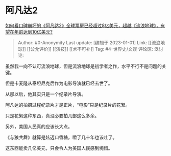 # 阿凡达2
[如何看口碑崩坏的《阿凡达2》全球票房已经超过8亿美元，超越《流浪地球》，有望在年前达到10亿美元?](https://www.zhihu.com/question/574685702/answer/2824345519)

> Author: #0-Anonymity
> Last update: [编辑于 2023-01-01]
> Link: [[流浪地球]] [[公允评价]] [[演技]] [[术不可补]]
> Tag: #4-世界史/文娱
> 评论区:
> 泛讨论:

虽然我一向不认可流浪地球，但是流浪地球是初学者之作，水平不行不是问题的关键。

但是卡麦隆从泰坦尼克后作为电影导演就已经去世了。

从那以后，他其实只是一个纪录片导演。

阿凡达的拍摄过程纪录片才是正片，“电影”只是纪录片的花絮。

只是花絮这种东西，真没必要拍几部这么多余。

另外，美国人民真的应该长大点。

《与狼共舞》就算是炫迈口香糖，嚼了几十年也该吐了。

这东西能卖几亿美元，只会令人为美国人民感到惋惜。
